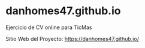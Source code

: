 # danhomes47.github.io
Ejercicio de CV online para TicMas

Sitio Web del Proyecto: https://danhomes47.github.io/
